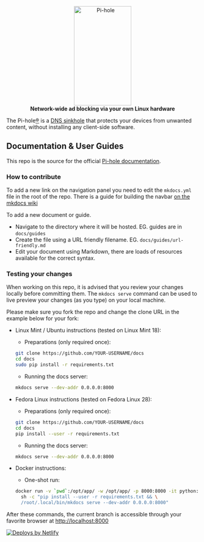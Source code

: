 <p align="center">
    <a href="https://pi-hole.net/">
        <img src="https://pi-hole.github.io/graphics/Vortex/Vortex_with_Wordmark.svg" width="150" height="260" alt="Pi-hole">
    </a>
    <br>
    <strong>Network-wide ad blocking via your own Linux hardware</strong>
</p>

The Pi-hole[®](https://pi-hole.net/trademark-rules-and-brand-guidelines/) is a [DNS sinkhole](https://en.wikipedia.org/wiki/DNS_Sinkhole) that protects your devices from unwanted content, without installing any client-side software.

## Documentation & User Guides

This repo is the source for the official [Pi-hole documentation](https://docs.pi-hole.net/).

### How to contribute

To add a new link on the navigation panel you need to edit the `mkdocs.yml` file in the root of the repo. There is a guide for building the navbar [on the mkdocs wiki](https://www.mkdocs.org/user-guide/configuration/#nav)

To add a new document or guide.

- Navigate to the directory where it will be hosted.
    EG. guides are in `docs/guides`
- Create the file using a URL friendly filename.
    EG. `docs/guides/url-friendly.md`
- Edit your document using Markdown, there are loads of resources available for the correct syntax.

### Testing your changes

When working on this repo, it is advised that you review your changes locally before committing them. The `mkdocs serve` command can be used to live preview your changes (as you type) on your local machine.

Please make sure you fork the repo and change the clone URL in the example below for your fork:

- Linux Mint / Ubuntu instructions (tested on Linux Mint 18):
    - Preparations (only required once):

    ```bash
    git clone https://github.com/YOUR-USERNAME/docs
    cd docs
    sudo pip install -r requirements.txt
    ```

    - Running the docs server:

    ```bash
    mkdocs serve --dev-addr 0.0.0.0:8000
    ```

- Fedora Linux instructions (tested on Fedora Linux 28):
    - Preparations (only required once):

    ```bash
    git clone https://github.com/YOUR-USERNAME/docs
    cd docs
    pip install --user -r requirements.txt
    ```

    - Running the docs server:

    ```bash
    mkdocs serve --dev-addr 0.0.0.0:8000
    ```

- Docker instructions:
    - One-shot run:

    ```bash
    docker run -v `pwd`:/opt/app/ -w /opt/app/ -p 8000:8000 -it python:2-alpine \
      sh -c "pip install --user -r requirements.txt && \
      /root/.local/bin/mkdocs serve --dev-addr 0.0.0.0:8000"
    ```

After these commands, the current branch is accessible through your favorite browser at <http://localhost:8000>

<a href="https://www.netlify.com">
<img src="https://www.netlify.com/img/global/badges/netlify-color-bg.svg" alt="Deploys by Netlify" />
</a>
